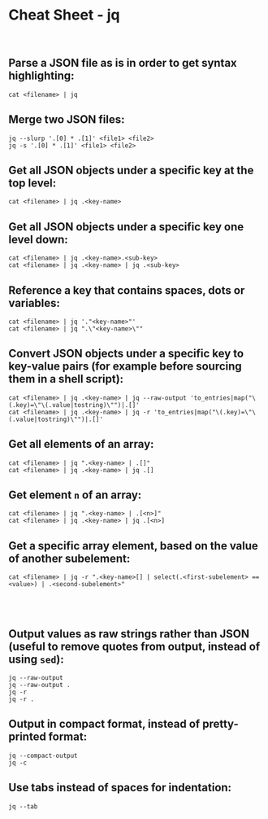 # Cheat Sheet - jq

<br>

## Parse a JSON file as is in order to get syntax highlighting:
```shell
cat <filename> | jq
```

## Merge two JSON files:
```shell
jq --slurp '.[0] * .[1]' <file1> <file2>
jq -s '.[0] * .[1]' <file1> <file2>
```

## Get all JSON objects under a specific key at the top level:
```shell
cat <filename> | jq .<key-name>
```

## Get all JSON objects under a specific key one level down:
```shell
cat <filename> | jq .<key-name>.<sub-key>
cat <filename> | jq .<key-name> | jq .<sub-key>
```

## Reference a key that contains spaces, dots or variables:
```shell
cat <filename> | jq '."<key-name>"'
cat <filename> | jq ".\"<key-name>\""
```

## Convert JSON objects under a specific key to key-value pairs (for example before sourcing them in a shell script):
```shell
cat <filename> | jq .<key-name> | jq --raw-output 'to_entries|map("\(.key)=\"\(.value|tostring)\"")|.[]'
cat <filename> | jq .<key-name> | jq -r 'to_entries|map("\(.key)=\"\(.value|tostring)\"")|.[]'
```

## Get all elements of an array:
```shell
cat <filename> | jq ".<key-name> | .[]"
cat <filename> | jq .<key-name> | jq .[]
```

## Get element `n` of an array:
```shell
cat <filename> | jq ".<key-name> | .[<n>]"
cat <filename> | jq .<key-name> | jq .[<n>]
```

## Get a specific array element, based on the value of another subelement:
```shell
cat <filename> | jq -r ".<key-name>[] | select(.<first-subelement> == <value>) | .<second-subelement>"
```

<br><br>

## Output values as raw strings rather than JSON (useful to remove quotes from output, instead of using `sed`):
```shell
jq --raw-output
jq --raw-output .
jq -r
jq -r .
```

## Output in compact format, instead of pretty-printed format:
```shell
jq --compact-output
jq -c
```

## Use tabs instead of spaces for indentation:
```shell
jq --tab
```
